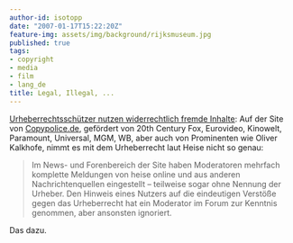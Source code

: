 ```yaml
---
author-id: isotopp
date: "2007-01-17T15:22:20Z"
feature-img: assets/img/background/rijksmuseum.jpg
published: true
tags:
- copyright
- media
- film
- lang_de
title: Legal, Illegal, ...
---
```


[Urheberrechtsschützer nutzen widerrechtlich fremde Inhalte](http://www.heise.de/newsticker/meldung/83849): 
Auf der Site von
[Copypolice.de](http://www.copypolice.de/), gefördert von 20th Century Fox,
Eurovideo, Kinowelt, Paramount, Universal, MGM, WB, aber auch von
Prominenten wie Oliver Kalkhofe, nimmt es mit dem Urheberrecht laut Heise
nicht so genau:

> Im News- und Forenbereich der Site haben Moderatoren mehrfach komplette
> Meldungen von heise online und aus anderen Nachrichtenquellen eingestellt
> &#8211; teilweise sogar ohne Nennung der Urheber. Den Hinweis eines
> Nutzers auf die eindeutigen Verstöße gegen das Urheberrecht hat ein
> Moderator im Forum zur Kenntnis genommen, aber ansonsten ignoriert.

Das dazu.
